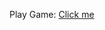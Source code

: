 Play Game: [Click me](https://play.unity.com/en/games/c0e2998b-b2cc-4300-b101-622643f4dc8a/super-mini-game)
